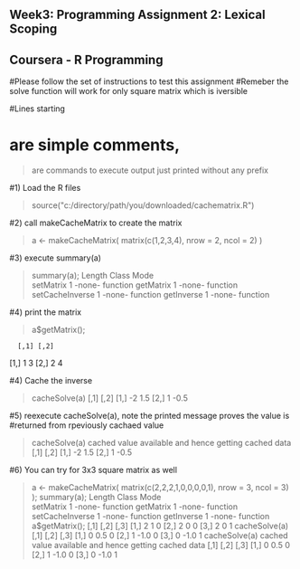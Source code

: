 ## Week3: Programming Assignment 2: Lexical Scoping

## Coursera - R Programming

#Please follow the set of instructions to test this assignment
#Remeber the solve function will work for only square matrix which is iversible

#Lines starting 
  # are simple comments, 
  > are commands to execute
output just printed without any prefix

#1) Load the R files

> source("c:/directory/path/you/downloaded/cachematrix.R") 



#2) call makeCacheMatrix to create the matrix


> a <- makeCacheMatrix( matrix(c(1,2,3,4), nrow = 2, ncol = 2) )

#3) execute summary(a)

> summary(a);
                Length Class  Mode    
setMatrix       1      -none- function
getMatrix       1      -none- function
setCacheInverse 1      -none- function
getInverse      1      -none- function


#4)  print the matrix

> a$getMatrix();

      [,1] [,2]
[1,]    1    3
[2,]    2    4

#4) Cache the inverse

> cacheSolve(a)
     [,1] [,2]
[1,]   -2  1.5
[2,]    1 -0.5


#5) reexecute cacheSolve(a),  note the printed message proves the value is
#returned from rpeviously cachaed value

> cacheSolve(a)
cached value available and hence getting cached data
     [,1] [,2]
[1,]   -2  1.5
[2,]    1 -0.5


#6) You can try for 3x3 square matrix as well

> a <- makeCacheMatrix( matrix(c(2,2,2,1,0,0,0,0,1), nrow = 3, ncol = 3) );
> summary(a);
                Length Class  Mode    
setMatrix       1      -none- function
getMatrix       1      -none- function
setCacheInverse 1      -none- function
getInverse      1      -none- function
> a$getMatrix();
     [,1] [,2] [,3]
[1,]    2    1    0
[2,]    2    0    0
[3,]    2    0    1
> cacheSolve(a)
     [,1] [,2] [,3]
[1,]    0  0.5    0
[2,]    1 -1.0    0
[3,]    0 -1.0    1
> cacheSolve(a)
cached value available and hence getting cached data
     [,1] [,2] [,3]
[1,]    0  0.5    0
[2,]    1 -1.0    0
[3,]    0 -1.0    1
> 

